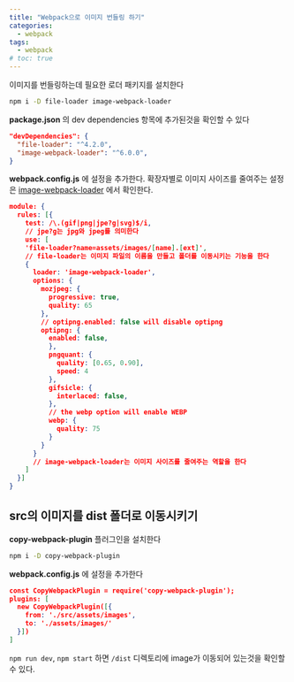 ```yaml
---
title: "Webpack으로 이미지 번들링 하기"
categories:
  - webpack
tags:
  - webpack
# toc: true
---
```


이미지를 번들링하는데 필요한 로더 패키지를 설치한다

```bash
npm i -D file-loader image-webpack-loader
```

**package.json** 의 dev dependencies 항목에 추가된것을 확인할 수 있다

```json
"devDependencies": {
  "file-loader": "^4.2.0",
  "image-webpack-loader": "^6.0.0",
}
```

**webpack.config.js** 에 설정을 추가한다. 확장자별로 이미지 사이즈를 줄여주는 설정은 [image-webpack-loader](https://www.npmjs.com/package/image-webpack-loader) 에서 확인한다.

```json
module: {
  rules: [{
    test: /\.(gif|png|jpe?g|svg)$/i,
    // jpe?g는 jpg와 jpeg를 의미한다
    use: [
    'file-loader?name=assets/images/[name].[ext]',
    // file-loader는 이미지 파일의 이름을 만들고 폴더를 이동시키는 기능을 한다
    {
      loader: 'image-webpack-loader',
      options: {
        mozjpeg: {
          progressive: true,
          quality: 65
        },
        // optipng.enabled: false will disable optipng
        optipng: {
          enabled: false,
          },
          pngquant: {
            quality: [0.65, 0.90],
            speed: 4
          },
          gifsicle: {
            interlaced: false,
          },
          // the webp option will enable WEBP
          webp: {
            quality: 75
          }
        }
      }
      // image-webpack-loader는 이미지 사이즈를 줄여주는 역할을 한다
    ]
  }]
}
```

## src의 이미지를 dist 폴더로 이동시키기

**copy-webpack-plugin** 플러그인을 설치한다

```bash
npm i -D copy-webpack-plugin
```

**webpack.config.js** 에 설정을 추가한다

```json
const CopyWebpackPlugin = require('copy-webpack-plugin');
plugins: [
  new CopyWebpackPlugin([{
    from: './src/assets/images',
    to: './assets/images/'
  }])
]
```

`npm run dev`, `npm start` 하면 `/dist` 디렉토리에 image가 이동되어 있는것을 확인할 수 있다.
